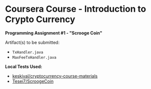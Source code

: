 # Coursera Course - Introduction to Crypto Currency

**Programming Assignment #1 - "Scrooge Coin"**

Artifact(s) to be submitted:

- `TxHandler.java`
- `MaxFeeTxHandler.java`
 
**Local Tests Used:**

- [keskival/cryptocurrency-course-materials](https://github.com/keskival/cryptocurrency-course-materials/tree/master/assignment1)
- [Tesei7/ScroogeCoin](https://github.com/Tesei7/ScroogeCoin/blob/master/src/main/java/MaxFeeTxHandler.java) 
